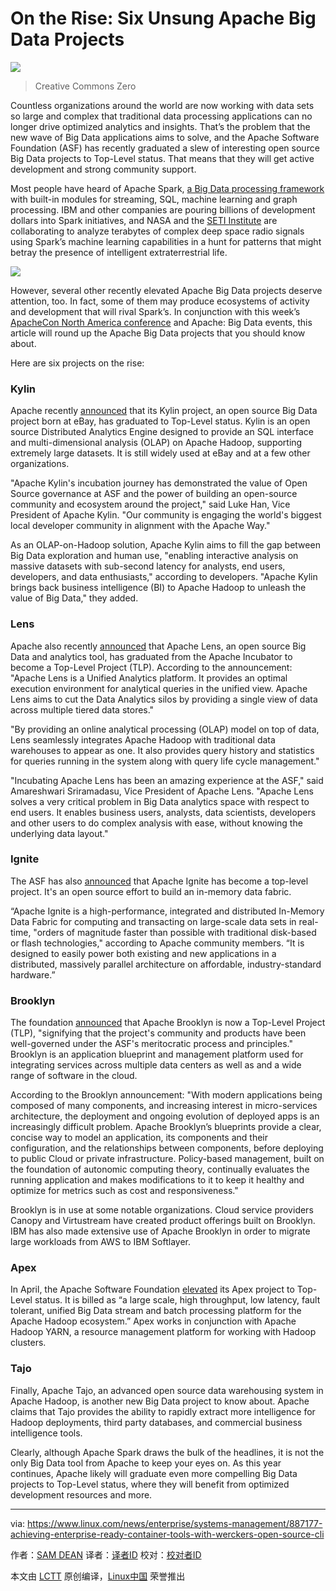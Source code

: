 On the Rise: Six Unsung Apache Big Data Projects
=================================================

![](https://www.linux.com/sites/lcom/files/styles/rendered_file/public/star-clusters-74052_1920.jpg?itok=HJISFdwo)
>Creative Commons Zero

Countless organizations around the world are now working with data sets so large and complex that traditional data processing applications can no longer drive optimized analytics and insights. That’s the problem that the new wave of Big Data applications aims to solve, and the Apache Software Foundation (ASF) has recently graduated a slew of interesting open source Big Data projects to Top-Level status. That means that they will get active development and strong community support.

Most people have heard of Apache Spark, [a Big Data processing framework][1] with built-in modules for streaming, SQL, machine learning and graph processing. IBM and other companies are pouring billions of development dollars into Spark initiatives, and NASA and the [SETI Institute][2] are collaborating to analyze terabytes of complex deep space radio signals using Spark’s machine learning capabilities in a hunt for patterns that might betray the presence of intelligent extraterrestrial life.

![](https://www.linux.com/sites/lcom/files/styles/floated_images/public/asf.jpg?itok=wtu0hq36)

However, several other recently elevated Apache Big Data projects deserve attention, too. In fact, some of them may produce ecosystems of activity and development that will rival Spark’s. In conjunction with this week’s [ApacheCon North America conference][3] and Apache: Big Data events, this article will round up the Apache Big Data projects that you should know about.

Here are six projects on the rise:

### Kylin  

Apache recently [announced][4] that its Kylin project, an open source Big Data project born at eBay, has graduated to Top-Level status. Kylin is an open source Distributed Analytics Engine designed to provide an SQL interface and multi-dimensional analysis (OLAP) on Apache Hadoop, supporting extremely large datasets. It is still widely used at eBay and at a few other organizations.

"Apache Kylin's incubation journey has demonstrated the value of Open Source governance at ASF and the power of building an open-source community and ecosystem around the project," said Luke Han, Vice President of Apache Kylin. "Our community is engaging the world's biggest local developer community in alignment with the Apache Way."

As an OLAP-on-Hadoop solution, Apache Kylin aims to fill the gap between Big Data exploration and human use, "enabling interactive analysis on massive datasets with sub-second latency for analysts, end users, developers, and data enthusiasts," according to developers. "Apache Kylin brings back business intelligence (BI) to Apache Hadoop to unleash the value of Big Data," they added.

### Lens

Apache also recently [announced][5] that Apache Lens, an open source Big Data and analytics tool, has graduated from the Apache Incubator to become a Top-Level Project (TLP). According to the announcement: "Apache Lens is a Unified Analytics platform. It provides an optimal execution environment for analytical queries in the unified view. Apache Lens aims to cut the Data Analytics silos by providing a single view of data across multiple tiered data stores."

"By providing an online analytical processing (OLAP) model on top of data, Lens seamlessly integrates Apache Hadoop with traditional data warehouses to appear as one. It also provides query history and statistics for queries running in the system along with query life cycle management."

"Incubating Apache Lens has been an amazing experience at the ASF," said Amareshwari Sriramadasu, Vice President of Apache Lens. "Apache Lens solves a very critical problem in Big Data analytics space with respect to end users. It enables business users, analysts, data scientists, developers and other users to do complex analysis with ease, without knowing the underlying data layout."

### Ignite

The ASF has also [announced][6] that Apache Ignite has become a top-level project. It's an open source effort to build an in-memory data fabric.

“Apache Ignite is a high-performance, integrated and distributed In-Memory Data Fabric for computing and transacting on large-scale data sets in real-time, "orders of magnitude faster than possible with traditional disk-based or flash technologies," according to Apache community members. “It is designed to easily power both existing and new applications in a distributed, massively parallel architecture on affordable, industry-standard hardware.”

### Brooklyn

The foundation [announced][7] that Apache Brooklyn is now a Top-Level Project (TLP), "signifying that the project's community and products have been well-governed under the ASF's meritocratic process and principles." Brooklyn is an application blueprint and management platform used for integrating services across multiple data centers as well as and a wide range of software in the cloud.

According to the Brooklyn announcement: "With modern applications being composed of many components, and increasing interest in micro-services architecture, the deployment and ongoing evolution of deployed apps is an increasingly difficult problem. Apache Brooklyn’s blueprints provide a clear, concise way to model an application, its components and their configuration, and the relationships between components, before deploying to public Cloud or private infrastructure. Policy-based management, built on the foundation of autonomic computing theory, continually evaluates the running application and makes modifications to it to keep it healthy and optimize for metrics such as cost and responsiveness."

Brooklyn is in use at some notable organizations. Cloud service providers Canopy and Virtustream have created product offerings built on Brooklyn. IBM has also made extensive use of Apache Brooklyn in order to migrate large workloads from AWS to IBM Softlayer.

### Apex

In April, the Apache Software Foundation [elevated][8] its Apex project to Top-Level status. It is billed as “a large scale, high throughput, low latency, fault tolerant, unified Big Data stream and batch processing platform for the Apache Hadoop ecosystem.” Apex works in conjunction with Apache Hadoop YARN, a resource management platform for working with Hadoop clusters.

### Tajo

Finally, Apache Tajo, an advanced open source data warehousing system in Apache Hadoop, is another new Big Data project to know about. Apache claims that Tajo provides the ability to rapidly extract more intelligence for Hadoop deployments, third party databases, and commercial business intelligence tools.

Clearly, although Apache Spark draws the bulk of the headlines, it is not the only Big Data tool from Apache to keep your eyes on. As this year continues, Apache likely will graduate even more compelling Big Data projects to Top-Level status, where they will benefit from optimized development resources and more.


--------------------------------------------------------------------------------

via: https://www.linux.com/news/enterprise/systems-management/887177-achieving-enterprise-ready-container-tools-with-werckers-open-source-cli

作者：[SAM DEAN][a]
译者：[译者ID](https://github.com/译者ID)
校对：[校对者ID](https://github.com/校对者ID)

本文由 [LCTT](https://github.com/LCTT/TranslateProject) 原创编译，[Linux中国](https://linux.cn/) 荣誉推出

[a]: https://www.linux.com/users/sam-dean
[1]: https://www.linux.com/news/apache-spark-16-strong-typing-faster-throughput
[2]: http://www.seti.org/
[3]: http://events.linuxfoundation.org/events/apachecon-north-america
[4]: http://globenewswire.com/news-release/2015/12/08/793713/0/en/The-Apache-Software-Foundation-Announces-Apache-Kylin-as-a-Top-Level-Project.html
[5]: http://globenewswire.com/news-release/2015/08/26/763513/10147133/en/The-Apache-Software-Foundation-Announces-Apache-tm-Lens-tm-as-a-Top-Level-Project.html
[6]: http://globenewswire.com/news-release/2015/08/25/763148/10146997/en/The-Apache-Software-Foundation-Announces-Apache-tm-Ignite-tm-as-a-Top-Level-Project.html
[7]: http://globenewswire.com/news-release/2015/11/23/789504/0/en/The-Apache-Software-Foundation-Announces-Apache-Brooklyn-as-a-Top-Level-Project.html
[8]: https://globenewswire.com/news-release/2016/04/25/832114/0/en/The-Apache-Software-Foundation-Announces-Apache-Apex-as-a-Top-Level-Project.html




